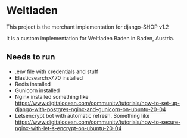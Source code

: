 # Weltladen

This project is the merchant implementation for django-SHOP v1.2

It is a custom implementation for Weltladen Baden in Baden, Austria.

## Needs to run
 - .env file with credentials and stuff
 - Elasticsearch>7.70 installed
 - Redis installed
 - Gunicorn installed
 - Nginx installed something like https://www.digitalocean.com/community/tutorials/how-to-set-up-django-with-postgres-nginx-and-gunicorn-on-ubuntu-20-04
 - Letsencrypt bot with automatic refresh. Something like https://www.digitalocean.com/community/tutorials/how-to-secure-nginx-with-let-s-encrypt-on-ubuntu-20-04